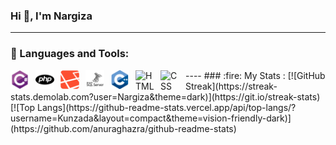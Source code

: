 

<!--
**Kunzada/Kunzada** is a ✨ _special_ ✨ repository because its `README.md` (this file) appears on your GitHub profile.

Here are some ideas to get you started:

- 🔭 I’m currently working on ...
- 🌱 I’m currently learning ...
- 👯 I’m looking to collaborate on ...
- 🤔 I’m looking for help with ...
- 💬 Ask me about ...
- 📫 How to reach me: ...
- 😄 Pronouns: ...
- ⚡ Fun fact: ...
-->

### Hi 👋, I'm Nargiza
----
### 🧰 Languages and Tools:
<img align="left" alt="PHP" width="30px" style="padding-right:10px;" src="https://github.com/devicons/devicon/blob/master/icons/csharp/csharp-original.svg" />
<img align="left" alt="PHP" width="30px" style="padding-right:10px;" src="https://github.com/devicons/devicon/blob/master/icons/php/php-plain.svg" />
<img align="left" alt="Laravel" width="30px" style="padding-right:10px;" src="https://github.com/devicons/devicon/blob/master/icons/laravel/laravel-plain.svg" />
<img align="left" alt="MSSQL" width="30px" style="padding-right:10px;" src="https://github.com/devicons/devicon/blob/master/icons/microsoftsqlserver/microsoftsqlserver-plain-wordmark.svg" />
<img align="left" alt="C++" width="30px" style="padding-right:10px;" src="https://github.com/devicons/devicon/blob/master/icons/cplusplus/cplusplus-original.svg" />
<img align="left" alt="HTML" width="30px" style="padding-right:10px;" src="https://cdn.jsdelivr.net/gh/devicons/devicon/icons/html5/html5-plain.svg" />
<img align="left" alt="CSS" width="30px" style="padding-right:10px;" src="https://cdn.jsdelivr.net/gh/devicons/devicon/icons/css3/css3-plain.svg" />
----
### :fire: My Stats :
[![GitHub Streak](https://streak-stats.demolab.com?user=Nargiza&theme=dark)](https://git.io/streak-stats)
[![Top Langs](https://github-readme-stats.vercel.app/api/top-langs/?username=Kunzada&layout=compact&theme=vision-friendly-dark)](https://github.com/anuraghazra/github-readme-stats)
